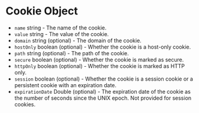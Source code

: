 # Cookie Object

* `name` string - The name of the cookie.
* `value` string - The value of the cookie.
* `domain` string (optional) - The domain of the cookie.
* `hostOnly` boolean (optional) - Whether the cookie is a host-only cookie.
* `path` string (optional) - The path of the cookie.
* `secure` boolean (optional) - Whether the cookie is marked as secure.
* `httpOnly` boolean (optional) - Whether the cookie is marked as HTTP only.
* `session` boolean (optional) - Whether the cookie is a session cookie or a persistent
  cookie with an expiration date.
* `expirationDate` Double (optional) - The expiration date of the cookie as
  the number of seconds since the UNIX epoch. Not provided for session
  cookies.
